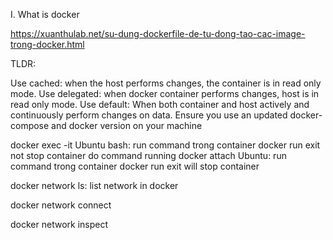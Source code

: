 I. What is docker

https://xuanthulab.net/su-dung-dockerfile-de-tu-dong-tao-cac-image-trong-docker.html

TLDR:

Use cached: when the host performs changes, the container is in read only mode.
Use delegated: when docker container performs changes, host is in read only mode.
Use default: When both container and host actively and continuously perform changes on data.
Ensure you use an updated docker-compose and docker version on your machine






docker exec -it Ubuntu bash: run command trong container docker run exit not stop container do command running
docker attach Ubuntu: run command trong container docker run exit will stop container




docker network ls: list network in docker

docker network connect

docker network inspect
